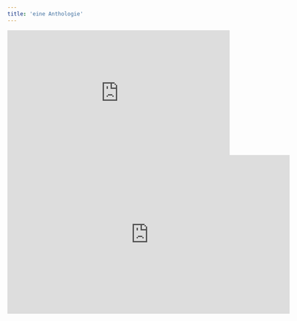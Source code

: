 ```yaml
---
title: 'eine Anthologie'
---
```


<div style="padding:56.25% 0 0 0;position:relative;"><iframe src="https://player.vimeo.com/video/399171633?byline=0&portrait=0" style="position:absolute;top:0;left:0;width:100%;height:100%;" frameborder="0" allow="autoplay; fullscreen" allowfullscreen></iframe></div><script src="https://player.vimeo.com/api/player.js"></script>

<iframe src="https://player.vimeo.com/video/277273964" width="640" height="360" frameborder="0" allow="autoplay; fullscreen" allowfullscreen></iframe>